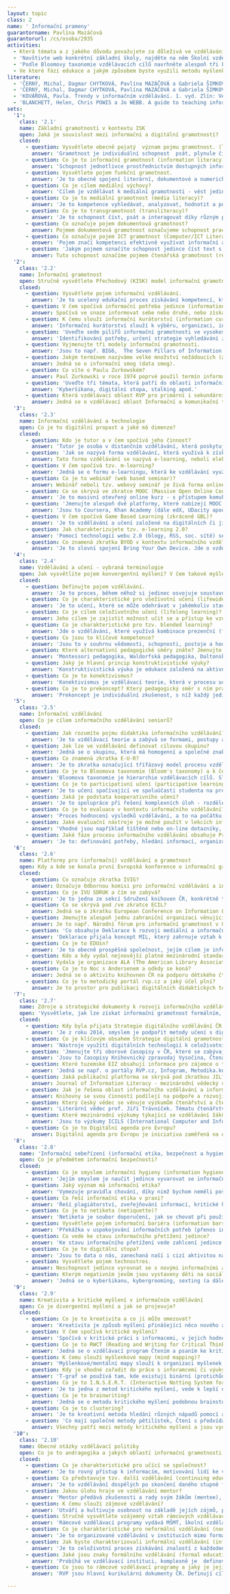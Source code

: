 ```yaml
---
layout: topic
class: 2
name: ' Informační prameny'
guarantorname: Pavlína Mazáčová
guarantorurl: /cs/osoba/2935
activities:
  - Která témata a z jakého důvodu považujete za důleživá ve vzdělávání k informační gramotnosti žáků 1. stupně základní školy? Připravte návrh metodického listu dvou různých formem vzdělávacích aktivit.
  - 'Navštivte web konkrétní základní školy, najděte na něm Školní vzdělávácí program a v něm zjistěte, které vzdělávací oblasti a v jakém ročníku reflektují (alespoň rámcově) témata informačního vzdělávání.'
  - 'Podle Bloomovy taxonomie vzdělávacích cílů navrhněte alespoň tři konkrétní cíle určené žákům střední školy, kteří absolvují lekci informačního vzdělávání na téma EIZ.'
  - Ve které fázi edukace a jakým způsobem byste využili metodu myšlenkové mapy při lekci informačního vzdělávání na téma Komiks pro žáky 5. třídy ZŠ?
literature:
  - 'ČERNÝ, Michal, Dagmar CHYTKOVÁ, Pavlína MAZÁČOVÁ a Gabriela ŠIMKOVÁ. Informační vzdělávání pro učitele. 1. vyd. Brno: Flow, 2015. 133 s. ISBN 978-80-88123-07-1.'
  - 'ČERNÝ, Michal, Dagmar CHYTKOVÁ, Pavlína MAZÁČOVÁ a Gabriela ŠIMKOVÁ. Distanční vzdělávání pro učitele. 1. vyd. Brno: Flow, 2015. 176 s. ISBN 978-80-905480-7-7.'
  - 'KOVÁŘOVÁ, Pavla. Trendy v informačním vzdělávání. 1. vyd. Zlín: VeRBuM, 2012, 154 s. ISBN 978-80-87500-18-7.'
  - 'BLANCHETT, Helen, Chris POWIS a Jo WEBB. A guide to teaching information literacy :101 practical tips. 1st pub. London: Facet, 2012. ix, 262. ISBN 9781856046596.'
sets:
  '1':
    class: '2.1'
    name: Základní gramotnosti v kontextu ISK
    open: Jaká je souvislost mezi informační a digitální gramotností?
    closed:
      - question: Vysvětlete obecně pojatý  význam pojmu gramotnost. (literacy).
        answer: 'Gramotnost je individuální schopnost  psát, plynule číst i delší text a obsahu textu porozumět.'
      - question: Co je to informační gramotnost (information literacy)?
        answer: 'Schopnost jednotlivce prostřednictvím dostupných informačních metod a technologií vyhledávat, zpracovávat, hodnotit a využívat informace.'
      - question: Vysvětlete pojem funkční gramotnost.
        answer: 'Je to obecně spojení literární, dokumentové a numerické gramotnosti, umožňují jedinci aktivně participovat na světě informací.'
      - question: Co je cílem mediální výchovy?
        answer: 'Cílem je vzdělávat k mediální gramotnosti - vést jedince k orientaci v masmédiích, jejich využití pro sebevzdělání a kritickému hodnocení.'
      - question: Co je to mediální gramotnost (media literacy)?
        answer: 'Je to kompetence vyhledávat, analyzovat, hodnotit a pomocí ICT předávat sdělení a informace z médií (noviny, rozhlas, televize, internet).'
      - question: Co je to transgramotnost (transliteracy)?
        answer: 'Je to schopnost číst, psát a interagovat díky různým platformám, nástrojům a médiím (mluvený projev, psaní, tisk, médila a sociální sítě).'
      - question: Co označuje pojem dokumentová gramotnost?
        answer: Pojmem dokumentová gramotnost označujeme schopnost pracovat s různými typy dokumentů používaných v běžném životě i profesi a vzdělávání.
      - question: Co označuje pojem ICT gramotnost (Computer/ICT Literacy)?
        answer: 'Pojem značí kompetenci efektivně využívat informační a komunikační technologie pro práci s informacemi v soukromí, profesi i vzdělávání.'
      - question: 'Jakým pojmem označíte schopnost jedince číst text s porozuměním, vyhledat v něm potřebné informace, analyzovat je, srovnat a reprodukovat?'
        answer: Tuto schopnost označíme pojmem čtenářská gramotnost (reading literacy).
  '2':
    class: '2.2'
    name: Informační gramotnost
    open: Stručně vysvětlete Přechodový (KISK) model informační gramotnosti.
    closed:
      - question: Vysvětlete pojem informační vzdělávání.
        answer: 'Je to ucelený edukační proces získávání kompetencí, které vedou ke zvyšování informační gramotnosti na všech stupních vzdělávacího systému.'
      - question: V čem spočívá informační potřeba jedince (information need)?
        answer: Spočívá ve snaze informovat sebe nebo druhé, nebo získat informace nutné k vyřešení úkolu nebo problému.
      - question: K čemu slouží informační kurátorství (information curation)?
        answer: 'Informační kurátorství slouží k výběru, organizaci, interpretaci a zpřístupňování potřebných informací pro cílového uživatele.'
      - question: 'Uveďte sedm pilířů informační gramotnosti ve vysokoškolském vzdělávání, které publikoval SCONUL (The Seven Pillars of Information Literacy).'
        answer: 'Identifikování potřeby, určení strategie vyhledávání zdrojů, nalezení, užití a organizace zdrojů, prezentování informací, evaluace procesu.'
      - question: Vyjmenujte tři modely informační gramotnosti.
        answer: 'Jsou to např. BIG6,  The Seven Pillars of Information Literacy nebo Přechodový model informační gramotnosti dle KISK.'
      - question: Jakým termínem nazýváme velké množství nežádoucích (až škodlivých) informací obklopujících jedince?
        answer: Jedná se o informační smog (data smog).
      - question: Co víte o Paulu Zurkowském?
        answer: Paul Zurkowski v roce 1974 poprvé použil termín informační gramotnost (information literacy).
      - question: 'Uveďte tři témata, která patří do oblasti informační bezpečnoti v rámci lekcí informačního vzdělávání.'
        answer: 'Kyberšikana, digitální stopa, stalking apod.'
      - question: Která vzdělávací oblast RVP pro primární i sekundární školství má k informační gramotnosti nejblíže?
        answer: Jedná se o vzdělávací oblast Informační a komunikační technologie.
  '3':
    class: '2.3'
    name: Informační vzdělávání a technologie
    open: Co je to digitální propast a jaké má dimenze?
    closed:
      - question: Kdo je tutor a v čem spočívá jeho činnost?
        answer: 'Tutor je osoba v distančním vzdělávání, která poskytuje studentům rady a technickou pomoc, motivuje je a hodnotí jejich práci.'
      - question: 'Jak se nazývá forma vzdělávání, která využívá k získávání a osvojování znalostí informační a komunikační technologie?'
        answer: Tato forma vzdělávání se nazývá e-learning, neboli elektronické vzdělávání.
      - question: V čem spočívá tzv. m-learning?
        answer: 'Jedná se o formu e-learningu, která ke vzdělávání využívá mobilní informační a komunikační technologie (mobilní telefony, tablety apod.).'
      - question: Co je to webinář (web based seminar)?
        answer: Webinář neboli tzv. webový seminář je živá forma online komunikace tutora se studenty prostřednictvím Internetu pouze přes webový prohlížeč.
      - question: Co se skrývá ve zkratce MOOC (Massive Open Online Course)?
        answer: 'Je to masivní otevřený online kurz - s přístupem komukoli přes internet, s obsahem vytvořeným odborníky z univerzit celého světa.'
      - question: 'Jmenujte alespoň dvě platformy, které nabízejí MOOC kurzy.'
        answer: 'Jsou to Coursera, Khan Academy (dále edX, UDacity apod.).'
      - question: V čem spočívá Game Based Learning (zkráceně GBL)?
        answer: 'Je to vzdělávání a učení založené na digitálních či jiných hrách, jejichž herní pravidla slouží ke specifickému vzdělávacímu účelu.'
      - question: Jak charakterizujete tzv. e-learning 2.0?
        answer: 'Pomocí technologií webu 2.0 (blogy, RSS, soc. sítě) se studenti s různými potřebami vzdělávají navzájem, vytvářejí obsah až během kurzu.'
      - question: Co znamená zkratka BYOD v kontextu informačního vzdělávání?
        answer: 'Je to slovní spojení Bring Your Own Device. Jde o vzdělávání s technologiemi, které žák vlastní (tablet, smartphone) a využívá ve výuce.'
  '4':
    class: '2.4'
    name: Vzdělávání a učení - vybraná terminologie
    open: Jak vysvětlíte pojem konvergentní myšlení? V čem takové myšlení spočívá?
    closed:
      - question: Definujte pojem vzdělávání.
        answer: 'Je to proces, během něhož si jedinec osvojuje soustavu poznatků a činností, kterou učením přetváří ve vědomosti, dovednosti a návyky.'
      - question: Co je charakteristické pro všeživotní učení (lifewide)? 
        answer: 'Je to učení, které se může odehrávat v jakémkoliv stadiu života a jakýmikoliv způsoby (formální, neformální a informální učení).'
      - question: Co je cílem celoživotního učení (lifelong learning)?
        answer: Jeho cílem je zajistit možnost učit se a přístup ke vzdělávání po celý život jedince.
      - question: Co je charakteristické pro tzv. blended learning?
        answer: 'Jde o vzdělávání, které využívá kombinace prezenční (face-to-face) výuky a e-learningu. Označuje se též pojmem kombinovaná výuka.'
      - question: Co jsou to klíčové kompetence?
        answer: 'Jsou to v souhrnu vědomosti, schopnosti, postoje a hodnoty důležité pro osobní rozvoj a uplatnění každého jedince ve společnosti.'
      - question: Které alternativní pedagogické směry znáte? Jmenujte alespoň tři.
        answer: 'Montessori pedagogika, Waldorfská pedagogika, Daltonský plán (dále např. Začít spolu, freinetovská pedagogika).'
      - question: Jaký je hlavní princip konstruktivistické výuky?
        answer: 'Konstruktivistická výuka je edukace založená na aktivním, záměrném a sociálním procesu konstruování poznatků učícím se jedincem (žákem).'
      - question: Co je to konektivismus?
        answer: 'Konektivismus je vzdělávací teorie, která v procesu učení akcentuje sociální sítě, vzdělávání tak přesahuje rámec jednotlivce.'
      - question: Co je to prekoncept? Který pedagogický směr s ním pracuje?
        answer: 'Prekoncept je individuální zkušenost, s níž každý jedinec vstupuje do procesu učení. S prekoncepty pracuje konstruktiviskická výuka.'
  '5':
    class: '2.5'
    name: Informační vzdělávání
    open: Co je cílem informačního vzdělávání seniorů?
    closed:
      - question: Jak rozumíte pojmu didaktika informačního vzdělávání?
        answer: 'Je to vzdělávací teorie a zabývá se formami, postupy a cíli informačního vzdělávání.'
      - question: Jak lze ve vzdělávání definovat cílovou skupinu?
        answer: 'Jedná se o skupinu, která má homogenní a společné znaky, např. vzdělávací potřeby, a lze pro ni vytvořit společný vzdělávací program.'
      - question: Co znamená zkratka E-U-R?
        answer: 'Je to zkratka označující třífázový model procesu vzdělávání a učení - evokaci, uvědomění si významu informací a reflexi.'
      - question: Co je to Bloomova taxonomie (Bloom's taxonomy) a k čemu slouží?
        answer: 'Bloomova taxonomie je hierarchie vzdělávacích cílů. Slouží učitelům, aby dovedli určit cíle své výuky, zhodnotit je a provázat je s učivem.'
      - question: Co je to participativní učení (participative learning)?
        answer: 'Je to učení spočívající ve spoluúčasti studenta na procesu učení – tvorbě studijního programu, sledování vlastního rozvoje a hodnocení.'
      - question: Jaká je podstata kooperativního učení?
        answer: 'Je to spolupráce při řešení komplexních úloh - rozdělení sociálních rolí a úkolů, plánování, spojení dílčích výsledků do celku, komunikace.'
      - question: Co je to evaluace v kontextu informačního vzdělávání?
        answer: 'Proces hodnocení výsledků vzdělávání, a to na počátku, v průběhu a zejména v závěru vzdělávacího procesu.'
      - question: Jaké evaluační nástroje je možné použít v lekcích informačního vzdělávání? Jmenujte alespoň tři.
        answer: 'Vhodné jsou například tištěné nebo on-line dotazníky, polostrukturované rozhovory, ohniskové skupiny (focus group), pretesty a posttesty.'
      - question: Jaké fáze procesu informačního vzdělávání obsahuje Přechodový model informační gramotnosti KISK?
        answer: 'Je to: definování potřeby, hledání informací, organizace, analýza poznatků, tvorba dokumentů a znalostí a komunikace, včetně sebeřízení.'
  '6':
    class: '2.6'
    name: Platformy pro (informační) vzdělávání a gramotnost
    open: Kdy a kde se konala první Evropská konference o informační gramotnosti?
    closed:
      - question: Co označuje zkratka IVIG?
        answer: Označuje Odbornou komisi pro informační vzdělávání a informační gramotnost na vysokých školách (při Asociaci knihoven vysokých škol ČR).
      - question: Co je IVU SDRUK a čím se zabývá?
        answer: 'Je to jedna ze sekcí Sdružení knihoven ČR, konkrétně tato se zabývá informačním vzděláváním věkově různorodých uživatelů v knihovnách.'
      - question: Co se skrývá pod /ve zkratce ECIL?
        answer: Jedná se o zkratku European Conference on Information Literacy - Evropská konference o informační gramotnosti.
      - question: Jmenujte alespoň jednu zahraniční organizaci věnující se informační gramotnosti.
        answer: Je to např. Národní fórum pro informační gramotnost v USA (National Forum on Information Literacy).
      - question: 'Co obsahuje Deklarace k rozvoji mediální a informační gramotnosti v digitální éře, kterou přijaly Evropská komise a UNESCO v Paříži r. 2014?'
        answer: 'Deklarace přijala koncept MIL, který zahrnuje vztah k médiím, kritické myšlení a vzdělávání k odstranění bariér v přístupu k informacím.'
      - question: Co je to EDUin?
        answer: 'Je to obecně prospěšná společnost, jejím cílem je informovat veřejnost o dění v aktuálních oblastech vzdělávání.'
      - question: Kdo a kdy vydal nejnovější platné mezinárodní standardy informační gramotnosti?
        answer: Vydala je organizace ALA (The American Library Association) v roce 2014.
      - question: Co je to Noc s Andersenem a odkdy se koná?
        answer: Jedná se o aktivitu knihovnen ČR na podporu dětského čtenářství a poprvé se konala r. 2000 v knihovně v Uherském Hradišti.
      - question: Co je to metodický portál rvp.cz a jaký účel plní?
        answer: Je to prostor pro publikaci digitálních didaktických textů a praktických materiálů podporujících moderní trendy ve vzdělávání.
  '7':
    class: '2.7'
    name: Zdroje a strategické dokumenty k rozvoji informačního vzdělávání  a informační gramotnosti
    open: 'Vysvětlete, jak lze získat informační gramotnost formálním, neformálním  a informálním způsobem vzdělávání.'
    closed:
      - question: Kdy byla přijata Strategie digitálního vzdělávání ČR a jaký význam pro informační vzdělávání má?
        answer: 'Je z roku 2014, smyslem je podpořit metody učení s digitálními technologiemi, informatické myšlení a kompetence žáků v práci s informacemi.'
      - question: Co je klíčovým obsahem Strategie digitální gramotnosti?
        answer: 'Nástroje využítí digitálních technologií k celoživotnímu osobnímu rozvoji, zvyšování kvality života a společenskému uplatnění obyvatel ČR.'
      - question: 'Jmenujte tři oborové časopisy v ČR, které se zabývají také tématy informační gramotnost a informační vzdělávání.'
        answer: 'Jsou to časopisy Knihovnický zpravodaj Vysočina, Čtenář, Knihovna (dále v menší míře Inflow, ProInflow, Ikaros).'
      - question: Které tuzemské EIZ obsahují informace pro zájemce o témata informační gramotnosti a informačního vzdělávání?
        answer: 'Jedná se např. o portály RVP.cz, Infogram, Metodika.knihovny.cz, Mediagram, web IVIG, portál kurzy.knihovna.cz.'
      - question: Jaká publikační platforma se skrývá pod zkratkou JIL?
        answer: Journal of Information Literacy - mezinárodní vědecký časopis.
      - question: Jak je řešena oblast informačního vzdělávání a informační gramotnosti v aktuální Koncepci rozvoje knihoven?
        answer: Knihovny se svou činností podílejí na podpoře a rozvoji čtenářské a informační gramotnosti.
      - question: Který český vědec se věnuje výzkumům čtenářství a čtenářské gramotnosti? Uveďte alespoň dvě jeho publikace.
        answer: 'Literární vědec prof. Jiří Trávníček. Tématu čtenářství věnoval publikace Čtenáři a internauti, Čteme?, Překnížkováno.'
      - question: Které mezinárodní výzkumy týkající se vzdělávání žáků k informační gramotnosti proběhly či probíhají v ČR?
        answer: 'Jsou to výzkumy ICILS (International Computer and Information Literacy Study) 2013, zčásti také TIMSS a PISA (čtení, matematika, přírodověda).'
      - question: Co je to Digitální agenda pro Evropu?
        answer: Digitální agenda pro Evropu je iniciativa zaměřená na odstranění bariér a lepší využívání informačních a komuniakčních technologií.
  '8':
    class: '2.8'
    name: 'Informační sebeřízení (informační etika, bezpečnost a hygiena)'
    open: Co je předmětem informační bezpečnosti?
    closed:
      - question: Co je smyslem informační hygieny (information hygiene)?
        answer: 'Jejím smyslem je naučit jedince vyvarovat se informačního přetížení, např. vybíráním nebo šířením pouze podstatných informací.'
      - question: Jaký význam má informační etika?
        answer: 'Vymezuje pravidla chování, díky nimž bychom neměli poškodit sebe ani druhé při získávání, zpracování, publikování a užívání informací.'
      - question: Co řeší informační etika v praxi?
        answer: 'Řeší plagiátorství, zveřejňování informací, kritické hodnocení informačních zdrojů či problematiku poskytování informací třetí osobě.'
      - question: Co je to netiketa (netiquette)?
        answer: 'Netiketa je soubor doporučení, jak se chovat při používání internetu. Pro netiketu se používá také synonymní označení síťová etika.'
      - question: Vysvětlete pojem informační bariéra (information barrier).
        answer: 'Překážka v uspokojování informačních potřeb (přenos informací a dat, získání relevantních informací).'
      - question: Co vede ke stavu informačního přetížení jedince?
        answer: 'Ke stavu informačního přetížení vede zahlcení jedince daty, obtížnost jejich organizování a vyhledávání mezi nimi.'
      - question: Co je to digitální stopa?
        answer: 'Jsou to data o nás, zanechaná naší i cizí aktivitou na inernetu, např. příspěvky v diskusích, na sociálních sítích, nakupování v e-shopech.'
      - question: Vysvětlete pojem technostres.
        answer: Neschopnost jedince vyrovnat se s novými informačními a komunikačními technologiemi psychicky zdravým nebo pozitivním způsobem.
      - question: Kterým negativním jevům jsou vystaveny děti na sociálních sítích? Jmenujte alespoň tři.
        answer: 'Jedná se o kyberšikanu, kybergrooming, sexting (a dále kyberstalking apod.).'
  '9':
    class: '2.9'
    name: Kreativita a kritické myšlení v informačním vzdělávání
    open: Co je divergentní myšlení a jak se projevuje?
    closed:
      - question: Co je to kreativita a co ji může omezovat?
        answer: 'Kreativita je způsob myšlení přinášející něco nového a přínosného. Blokuje ji strach, kritika, nedostatek času, konzervatismus, superego aj.'
      - question: V čem spočívá kritické myšlení?
        answer: 'Spočívá v kritické práci s informacemi, v jejich hodnocení a analýze, díky čemuž jedinec dokáže např. přijmout či odmítnout určité tvrzení.'
      - question: Co je to RWCT (Reading and Writing for Critical Thinking)?
        answer: 'Jedná se o vzdělávací program Čtením a psaním ke kritickému myšlení, který nabízí konkrétní metody edukace pro všechny stupně vzdělávání.'
      - question: K čemu slouží myšlenkové mapy (mind mapping)?
        answer: 'Myšlenkové/mentální mapy slouží k organizaci myšlenek či dat. Umožňují (i při učení) hledat souvislosti, myslet v celku, uspořádat znalosti.'
      - question: Kdy je vhodné zařadit do práce s inforamcemi či výuky inforamční gramotnosti grafickou pomůcku T-graf?
        answer: 'T-graf se používá tam, kde existují binární (protichůdné) pohledy, názory, postoje, kdy má určité téma svá pro i proti, plusy i mínusy.'
      - question: Co je to I.N.S.E.R.T. (Interactive Notting System for Effective Reading and Thinking) a k čemu slouží?
        answer: 'Je to jedna z metod kritického myšlení, vede k lepší orientaci v odborném textu a jeho podrobnějšímu zpracování.'
      - question: Co je to brainwriting?
        answer: 'Jedná se o metodu kritického myšlení podobnou brainstormingu, tedy hledání nápadů na určité téma. Účastníci svoje nápady sami písemně zaznamenávají.'
      - question: Co je to clustering?
        answer: 'Je to kreativní metoda hledání různých nápadů pomocí asociací, které si jedinec zapisuje do kroužku, tak jak ho právě napadají.'
      - question: 'Co mají společné metody pětilístek, Čtení s předvídáním, T-graf, Vennovy diagramy nebo Volné psaní?'
        answer: Všechny patří mezi metody kritického myšlení a jsou využívány jako vhodné metody při rozvoji informační gramotnosti v knihovnách.
  '10':
    class: '2.10'
    name: Obecné otázky vzdělávací politiky
    open: Co je to andragogika a jakých oblastí informační gramotnosti se dotýká?
    closed:
      - question: Co je charakteristické pro učící se společnost?
        answer: 'Je to rovný přístup k informacím, motivování lidí ke vzdělávání, jejich podpora veřejnými institucemi a uznání samotného procesu vzdělávání.'
      - question: Co představuje tzv. další vzdělávání (continuing education)?
        answer: 'Je to vzdělávání dospělých po skončení daného stupně formálního vzdělávání – firemní, zájmové vzdělávání, rekvalifikace, studium při zaměstnání.'
      - question: Jakou úlohu hraje ve vzdělávání mentor?
        answer: 'Mentor předává zkušenosti a rady svým žákům (mentee), pomáhá jim profesně a sociálně se rozvíjet, podporuje jejich iniciativu.'
      - question: K čemu slouží zájmové vzdělávání?
        answer: 'Utváří a kultivuje osobnost na základě jejích zájmů, protože uspokojuje vzdělávací potřeby, také umožňuje seberealizaci jedince.'
      - question: Stručně vysvětlete vzájemný vztah rámcových vzdělávacích programů (RVP) a školních vzdělávacích programů (ŠVP).
        answer: 'Rámcové vzdělávací programy vydává MŠMT, školní vzdělávací programy z nich vycházejí a každá škola si je definuje pro své potřeby.'
      - question: Co je charakteristické pro neformální vzdělávání (non-formal education)?
        answer: 'Je to organizované vzdělávání v institucích mimo formální vzdělávací systém, s různým obsahem (kurzy cizích jazyků, profesní v podnicích).'
      - question: Jak byste charakterizovali informální vzdělávání (informal education)?
        answer: 'Je to celoživotní proces získávání znalostí z každodenních zkušeností, prostředí a interakcí v rodině, mezi vrstevníky, ve volném čase.'
      - question: Jaké jsou znaky formálního vzdělávání (formal education)?
        answer: 'Probíhá ve vzdělávací instituci, komplexně je  definováno (funkce, cíle) a legislativně vymezeno. Jeho výsledkem je určitý stupeň vzdělání.'
      - question: Co jsou to rámcové vzdělávací programy a jaký je jejich význam?
        answer: 'RVP jsou hlavní kurikulární dokumenty ČR. Definují cíle vzdělávání, klíčové kompetence, vzdělávací obsahy a očekávané výsledky vzdělávání.'

---
```

